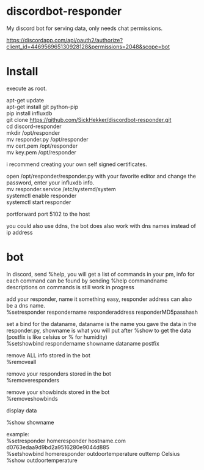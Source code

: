 # discordbot-responder
My discord bot for serving data, only needs chat permissions.

https://discordapp.com/api/oauth2/authorize?client_id=446956965130928128&permissions=2048&scope=bot
# Install
execute as root.

apt-get update  
apt-get install git python-pip  
pip install influxdb  
git clone https://github.com/SickHekker/discordbot-responder.git  
cd discord-responder  
mkdir /opt/responder  
mv responder.py /opt/responder  
mv cert.pem /opt/responder  
mv key.pem /opt/responder

i recommend creating your own self signed certificates.

open /opt/responder/responder.py with your favorite editor and change the password, enter your influxdb info.  
mv responder.service /etc/systemd/system  
systemctl enable  responder  
systemctl start responder  

portforward port 5102 to the host

you could also use ddns, the bot does also work with dns names instead of ip address

# bot
In discord, send %help, you will get a list of commands in your pm, info for each command can be found by sending %help commandname  
descriptions on commands is still work in progress

add your responder, name it something easy, responder address can also be a dns name.  
%setresponder respondername responderaddress responderMD5passhash	

set a bind for the dataname, dataname is the name you gave the data in the responder.py, showname is what you will put after %show to get the data (postfix is like celsius or % for humidity)  
%setshowbind respondername showname dataname postfix		
	
remove ALL info stored in the bot  
%removeall	

remove your responders stored in the bot  
%removeresponders

remove your showbinds stored in the bot  
%removeshowbinds	
	
display data

%show showname


example:  
%setresponder homeresponder hostname.com d0763edaa9d9bd2a9516280e9044d885  
%setshowbind homeresponder outdoortemperature outtemp Celsius  
%show outdoortemperature
